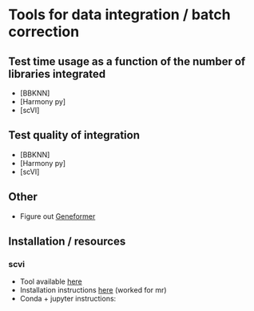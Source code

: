 # Tools for data integration / batch correction

## Test time usage as a function of the number of libraries integrated

* [BBKNN]
* [Harmony py]
* [scVI]

## Test quality of integration

* [BBKNN]
* [Harmony py]
* [scVI]


## Other

* Figure out [Geneformer]()

## Installation / resources

### scvi

* Tool available [here](https://docs.scvi-tools.org/en/stable/index.html)
* Installation instructions [here]() (worked for mr)
* Conda + jupyter instructions:
